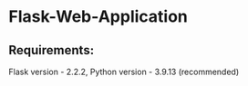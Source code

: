 # Flask-Web-Application

## Requirements:
 Flask version - 2.2.2, 
 Python version - 3.9.13 (recommended)
